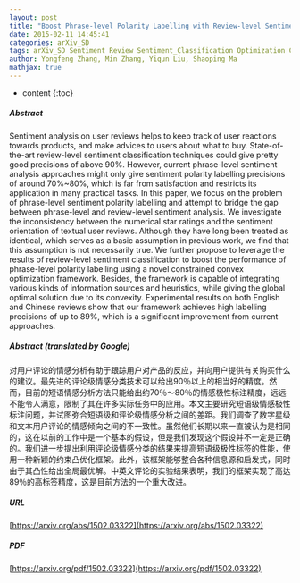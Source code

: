 ```yaml
---
layout: post
title: "Boost Phrase-level Polarity Labelling with Review-level Sentiment Classification"
date: 2015-02-11 14:45:41
categories: arXiv_SD
tags: arXiv_SD Sentiment Review Sentiment_Classification Optimization Classification
author: Yongfeng Zhang, Min Zhang, Yiqun Liu, Shaoping Ma
mathjax: true
---
```


* content
{:toc}

##### Abstract
Sentiment analysis on user reviews helps to keep track of user reactions towards products, and make advices to users about what to buy. State-of-the-art review-level sentiment classification techniques could give pretty good precisions of above 90%. However, current phrase-level sentiment analysis approaches might only give sentiment polarity labelling precisions of around 70%~80%, which is far from satisfaction and restricts its application in many practical tasks. In this paper, we focus on the problem of phrase-level sentiment polarity labelling and attempt to bridge the gap between phrase-level and review-level sentiment analysis. We investigate the inconsistency between the numerical star ratings and the sentiment orientation of textual user reviews. Although they have long been treated as identical, which serves as a basic assumption in previous work, we find that this assumption is not necessarily true. We further propose to leverage the results of review-level sentiment classification to boost the performance of phrase-level polarity labelling using a novel constrained convex optimization framework. Besides, the framework is capable of integrating various kinds of information sources and heuristics, while giving the global optimal solution due to its convexity. Experimental results on both English and Chinese reviews show that our framework achieves high labelling precisions of up to 89%, which is a significant improvement from current approaches.

##### Abstract (translated by Google)
对用户评论的情感分析有助于跟踪用户对产品的反应，并向用户提供有关购买什么的建议。最先进的评论级情感分类技术可以给出90％以上的相当好的精度。然而，目前的短语情感分析方法只能给出约70％〜80％的情感极性标注精度，远远不能令人满意，限制了其在许多实际任务中的应用。本文主要研究短语级情感极性标注问题，并试图弥合短语级和评论级情感分析之间的差距。我们调查了数字星级和文本用户评论的情感倾向之间的不一致性。虽然他们长期以来一直被认为是相同的，这在以前的工作中是一个基本的假设，但是我们发现这个假设并不一定是正确的。我们进一步提出利用评论级情感分类的结果来提高短语级极性标签的性能，使用一种新颖的约束凸优化框架。此外，该框架能够整合各种信息源和启发式，同时由于其凸性给出全局最优解。中英文评论的实验结果表明，我们的框架实现了高达89％的高标签精度，这是目前方法的一个重大改进。

##### URL
[https://arxiv.org/abs/1502.03322](https://arxiv.org/abs/1502.03322)

##### PDF
[https://arxiv.org/pdf/1502.03322](https://arxiv.org/pdf/1502.03322)

